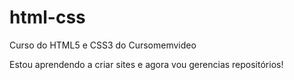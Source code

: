 # html-css
Curso do HTML5 e CSS3 do Cursomemvideo

Estou aprendendo a criar sites e agora vou gerencias repositórios!
